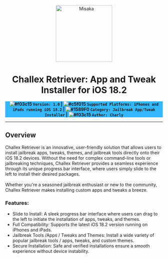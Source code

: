 <br>
<p align="center">
<img src="https://xookz.com/challex-images/challexlogo.png" alt="Misaka" height="180" width="180"/>
</p>
<h1 align="center">Challex Retriever: App and Tweak Installer for iOS 18.2</h1>


  
<div align="center" style= "background-color: #33b8ff;"><b>
  
 ![#f03c15](https://placehold.co/15x15/f03c15/f03c15.png) `Version: 1.0` |
 ![#c5f015](https://placehold.co/15x15/f03c15/f03c15.png) `Supported Platforms: iPhones and iPads running iOS 18.2` |
![#1589F0](https://placehold.co/15x15/f03c15/f03c15.png) `Category: Jailbreak App/Tweak Installer` |
  ![#f03c15](https://placehold.co/15x15/f03c15/f03c15.png) `Author: Charly`
  
  </b></div>

<hr>

  <h2>Overview</h2>

Challex Retriever is an innovative, user-friendly solution that allows users to install jailbreak apps, tweaks, themes, and jailbreak tools directly onto their iOS 18.2 devices. Without the need for complex command-line tools or jailbreaking techniques, Challex Retriever provides a seamless experience through its unique progress bar interface, where users simply slide to the left to install their desired packages.<br><br>
Whether you're a seasoned jailbreak enthusiast or new to the community, Challex Retriever makes installing custom apps and tweaks a breeze.<br>

<h3>Features:</h3>

* Slide to Install: A sleek progress bar interface where users can drag to the left to initiate the installation of apps, tweaks, and themes.
* Full Compatibility: Supports the latest iOS 18.2 version running on iPhones and iPads.
* Jailbreak Tools /Apps / Tweaks and Themes: Install a wide variety of popular jailbreak tools / apps, tweaks, and custom themes.
* Secure Installation: Safe and verified installations ensure a smooth experience without device instability.







